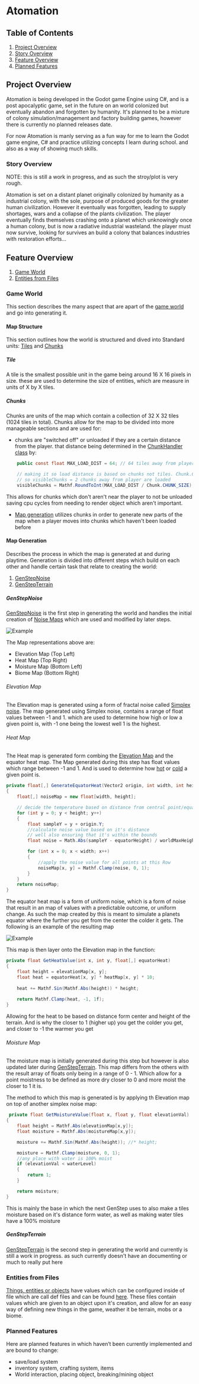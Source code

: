# Atomation

## Table of Contents
1. [Project Overview](#Project-Overview)
2. [Story Overview](#Story-Overview)
3. [Feature Overview](#Feature-Overview)
4. [Planned Features ](#Planned-Features)

## Project Overview
Atomation is being developed in the Godot game Engine using C#, and is a post apocalyptic game, set in the future on an world
colonized but eventually abandon and forgotten by humanity. It's planned to be a mixture of colony simulation/management and
factory building games, however there is currently no planned releases date.

For now Atomation is manly serving as a fun way for me to learn the Godot game engine, C# and practice utilizing concepts
I learn during school. and also as a way of showing much skills.

### Story Overview
NOTE: this is still a work in progress, and as such the stroy/plot is 
very rough.

Atomation is set on a distant planet originally colonized by humanity as a industrial colony, with the sole,
purpose of produced goods for the greater human civilization. However it eventually was forgotten, leading to
supply shortages, wars and a collapse of the plants civilization. The player eventually finds themselves crashing
onto a planet which unknowingly once a human colony, but is now a radiative industrial wasteland. the player must 
now survive, looking for survives an build a colony that balances industries with restoration efforts...

## Feature Overview

1. [Game World](#game-world)
2. [Entities from Files](#Entities-from-Files)

### Game World
This section describes the many aspect that are apart of the [game world](scripts/map "Classes which define the game world") and go into
generating it.

#### Map Structure
This section outlines how the world is structured and dived into Standard units:
[Tiles](#Tile) and [Chunks](#Chunk)

##### Tile
A tile is the smallest possible unit in the game being around 16 X 16 pixels in size. these are used to determine
the size of entities, which are measure in units of X by X tiles.

##### Chunks
Chunks are units of the map which contain a collection of 32 X 32 tiles (1024 tiles in total).
Chunks allow for the map to be divided into more manageable sections and are used for:
* chunks are "switched off" or unloaded if they are a certain distance from the player. that distance
being determined in the [ChunkHandler class](scripts/map/ChunkHandler.cs) by:
``` C#
    public const float MAX_LOAD_DIST = 64; // 64 tiles away from player current position

    // making it so load distance is based on chunks not tiles. Chunk.CHUNK_SIZE = 32 tiles, 
    // so visibleChunks = 2 chunks away from player are loaded
    visibleChunks = Mathf.RoundToInt(MAX_LOAD_DIST / Chunk.CHUNK_SIZE); 
```
This allows for chunks which don't aren't near the player to not be unloaded saving cpu cycles
from needing to render object which aren't important.

* [Map generation](#Map-Generation) utilizes chunks in order to generate new parts of the map when a player moves into 
chunks which haven't been loaded before

#### Map Generation
Describes the process in which the map is generated at and during playtime. Generation is divided into different
steps which build on each other and handle certain task that relate to creating the world:

1. [GenStepNoise](#GenStepNoise)
2. [GenStepTerrain](#GenStepTerrain)

##### GenStepNoise
[GenStepNoise](scripts/map/map_gen/gen_steps/GenStepNoise.cs) is the first step in generating the world and handles the initial creation of 
[Noise Maps](# "A Noise Map is a 2d array of floating number which are in the range of 0 - 1") which are used and modified by later steps.

![Example](https://github.com/KeaganRieder/Atomation/blob/main/docs/MapExample.png)

The Map representations above are:
* Elevation Map (Top Left)
* Heat Map (Top Right)
* Moisture Map (Bottom Left)
* Biome Map (Bottom Right)

###### Elevation Map
The Elevation map is generated using a form of fractal noise called [Simplex noise](# "Defined by Godot's FastNoiseLite Class").
The map generated using Simplex noise, contains a range of float values between -1 and 1. which are used to determine
how high or low a given point is, with -1 one being the lowest well 1 is the highest.

###### Heat Map
The Heat map is generated form combing the [Elevation Map](#Elevation-Map) and the equator heat map. The Map generated during 
this step has float values which range between -1 and 1. And is used to determine how [hot](# "Closer to -1") or [cold](# "closer to 1") a given point is. 

```C#
private float[,] GenerateEquatorHeat(Vector2 origin, int width, int height)
{
    float[,] noiseMap = new float[width, height];

    // decide the temperature based on distance from central point/equator
    for (int y = 0; y < height; y++)
    {
        float sampleY = y + origin.Y;
        //calculate noise value based on it's distance
        // well also ensuring that it's within the bounds
        float noise = Math.Abs(sampleY - equatorHeight) / worldMaxHeight;//need a figure out this

        for (int x = 0; x < width; x++)
        {
            //apply the noise value for all points at this Row
            noiseMap[x, y] = Mathf.Clamp(noise, 0, 1);
        }
    }
    return noiseMap;
}
```
The equator heat map is a form of uniform noise, which is a form of noise that result in an map of values with a predictable outcome, or uniform 
change. As such the map created by this is meant to simulate a planets equator where the further you get from the center the colder it gets. 
The following is an example of the resulting map

![Example](https://github.com/KeaganRieder/Atomation/blob/main/docs/EquatiorHeatMap.png "Eg. Equator Map")

This map is then layer onto the Elevation map in the function:
```C#
private float GetHeatValue(int x, int y, float[,] equatorHeat)
{    
    float height = elevationMap[x, y];
    float heat = equatorHeat[x, y] * heatMap[x, y] * 10;
        
    heat += Mathf.Sin(Mathf.Abs(height)) * height;
            
    return Mathf.Clamp(heat, -1, 1f);
}
```
Allowing for the heat to be based on distance form center and height of the terrain. And is why the closer to 1 (higher up) you get the colder you get,
and closer to -1 the warmer you get

###### Moisture Map
The moisture map is initially generated during this step but however is also updated later during [GenStepTerrain](#GenStepTerrain). This map differs 
from the others with the result array of floats only being in a range of 0 - 1. Which allow for a point moistness to be defined as more dry closer to 0 and more moist the closer to 1 it is.

The method to which this map is generated is by applying th Elevation map on top of another simplex noise map: 
```c#
 private float GetMoistureValue(float x, float y, float elevationVal)
{
    float height = Mathf.Abs(elevationMap[x,y]);
    float moisture = Mathf.Abs(moistureMap[x,y]);

    moisture += Mathf.Sin(Mathf.Abs(height)); //* height; 

    moisture = Mathf.Clamp(moisture, 0, 1);
    //any place with water is 100% moist
    if (elevationVal < waterLevel)
    {
        return 1;
    }

    return moisture;
}
```

This is mainly the base in which the next GenStep uses to also make a tiles moisture based on it's distance form water, as well as making
water tiles  have a 100% moisture 

##### GenStepTerrain
[GenStepTerrain](scripts/map/map_gen/gen_steps/GenStepTerrain.cs) is the second step in generating the world and currently is still a work in progress. 
as such currently doesn't have an documenting or much to really put here

### Entities from Files
[Things, entities or objects](scripts/thing) have values which can be configured inside of file which are call def files and can be 
found [here](data/core/defs). These files contain values which are given to an object upon it's creation, and allow for an easy
way of defining new things in the game, weather it be terrain, mobs or a biome.

### Planned Features 
Here are planned features in which haven’t been currently implemented and are bound to change:

* save/load system
* inventory system, crafting system, items
* World interaction, placing object, breaking/mining object